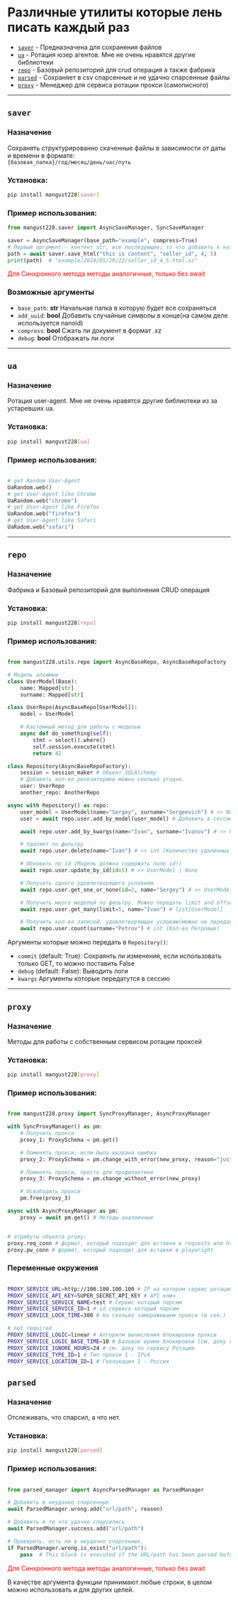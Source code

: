 # Различные утилиты которые лень писать каждый раз 

- [`saver`](#saver) - Предназначена для сохранения файлов
- [`ua`](#ua) - Ротация юзер агентов. Мне не очень нравятся другие библиотеки
- [`repo`](#repo) - Базовый репозиторий для crud операция а также фабрика
- [`parsed`](#parsed) - Сохраняет в csv спарсенные и не удачно спарсенные файлы 
- [`proxy`](#proxy) - Менеджер для сервиса ротации прокси (самописного)
---

## **`saver`** 

### Назначение 
Cохранять структурированно скаченные файлы в зависимости от даты и времени в формате:  
`{базовая_папка}/год/месяц/день/час/путь`

### Установка:
```bash 
pip install mangust228[saver]
```

### Пример использования: 
```python
from mangust228.saver import AsyncSaveManager, SyncSaveManager

saver = AsyncSaveManager(base_path="example", compress=True)
# Первый аргумент - контент str, все последующие: то что добавить к названию
path = await saver.save_html("this is content", "seller_id", 4, 5)
print(path)  # "example/2024/05/29/22/seller_id_4_5.html.xz"
```
<span style="color:red">Для Синхронного метода методы аналогичные, только без await</span>


### Возможные аргументы 
- `base_path`: **str** Начальная папка в которую будет все сохраняться
- `add_uuid`: **bool** Добавить случайные символы в конце(на самом деле используется nanoid)
- `compress`: **bool** Сжать ли документ в формат .xz
- `debug`: **bool** Отображать ли логи 

---

## **`ua`** 

### Назначение 
Ротация user-agent. Мне не очень нравятся другие библиотеки из за устаревших ua.   

### Установка:
```bash 
pip install mangust228[ua]
```

### Пример использования: 
```python

# get Random User-Agent
UaRandom.web()
# get User-Agent like Chrome
UaRandom.web("chrome") 
# get User-Agent like Firefox
UaRandom.web("firefox")
# get User-Agent like Safari
UaRadom.web("safari")
```

--- 

## **`repo`** 

### Назначение 
Фабрика и Базовый репозиторий для выполнения CRUD операция 

### Установка:
```bash 
pip install mangust228[repo]
```

### Пример использования: 
```python

from mangust228.utils.repo import AsyncBaseRepo, AsyncBaseRepoFactory

# Модель алхимии
class UserModel(Base): 
    name: Mapped[str]
    surname: Mapped[str]

class UserRepo(AsyncBaseRepo[UserModel]):
    model = UserModel

    # Кастомный метод для работы с моделью
    async def do_something(self):
        stmt = select().where()
        self.session.execute(stmt)
        return 42

class Repository(AsyncBaseRepoFactory):
    session = session_maker # Объект SQLAlchemy 
    # Добавить кол-во репозиториев можно сколько угодно.
    user: UserRepo  
    another_repo: AnotherRepo 

async with Repository() as repo:
    user_model = UserModel(name="Sergey", surname="Sergeevich") # >> None 
    user = await repo.user.add_by_model(user_model) # Добавить в сессию модель

    await repo.user.add_by_kwargs(name="Ivan", surname="Ivanov") # >> UserModel

    # Удаляет по фильтру
    await repo.user.delete(name="Ivan") # >> int (Количество удаленных строк) 

    # Обновить по id (Модель должна содержать поле id!)
    await repo.user.update_by_id(id=5) # >> UserModel | None

    # Получить одного удовлетворящего условиям
    await repo.user.get_one_or_none(id=2, name="Sergey") # >> UserModel | None

    # Получить много моделей по фильтру. Можно передать limit and offset
    await repo.user.get_many(limit=5, name="Ivan") # list[UserModel]

    # Получить кол-во записей, удовлетворяющих условию(можно не передавать условия)
    await repo.user.count(surname="Petrov") # int (Кол-во Петровых) 


```

Аргументы которые можно передать в `Repository()`:

- `commit` (default: True): Сохраянть ли изменения, если использовать только GET, то можно поставить False  
- `debug` (default: False): Выводить логи
- `kwargs` Аргументы которые передатутся в сессию 

---

## **`proxy`** 

### Назначение 
Методы для работы с собственным сервисом ротации проксей 

### Установка:

```bash 
pip install mangust228[proxy]
```

### Пример использования: 

```python

from mangust228.proxy import SyncProxyManager, AsyncProxyManager

with SyncProxyManager() as pm:
    # Получить прокси
    proxy_1: ProxySchema = pm.get() 

    # Поменять прокси, если была вызвана ошибка 
    proxy_2: ProxySchema = pm.change_with_error(new_proxy, reason="just a test")

    # Поменять прокси, просто для профилактики
    proxy_3: ProxySchema = pm.change_without_error(new_proxy)

    # Освободить прокси 
    pm.free(proxy_3) 

async with AsyncProxyManager as pm: 
    proxy = await pm.get() # Методы аналоичные


# атрибуты объекта proxy: 
proxy.req_conn # формат, который подходит для вставки в requests или httpx
proxy.pw_conn # формат, который подходит для вставки в playwright   
```

### Переменные окружения 

```bash

PROXY_SERVICE_URL=http://100.100.100.100 # IP на котором сервис ротации
PROXY_SERVICE_API_KEY=SUPER_SECRET_API_KEY # API ключ 
PROXY_SERVICE_SERVICE_NAME=test # Сервис который парсим
PROXY_SERVICE_SERVICE_ID=1 # id сервиса который парсим 
PROXY_SERVICE_LOCK_TIME=300 # На сколько замораживаем прокси (в сек.) 

# not required
PROXY_SERVICE_LOGIC=linear # Алгоритм вычисления блокировки прокси
PROXY_SERVICE_LOGIC_BASE_TIME=10 # Базовое время блокировки (см. доку по сервису Ротации)
PROXY_SERVICE_IGNORE_HOURS=24 # см. доку по сервису Ротации
PROXY_SERVICE_TYPE_ID=1 # Тип прокси 1 - IPv4
PROXY_SERVICE_LOCATION_ID=1 # Геолокация 1 - Россия 

```


## **`parsed`** 

### Назначение 
Отслеживать, что спарсил, а что нет. 

### Установка:

```bash 
pip install mangust228[parsed]
```

### Пример использования: 

```python 

from parsed_manager import AsyncParsedManager as ParsedManager

# Добавить в неудачно спарсенные
await ParsedManager.wrong.add("url/path", reason) 

# Добавить в те что удачно спарсились 
await ParsedManager.success.add("url/path")  

# Проверить, есть ли в неудачно спарсенных, 
if ParsedManager.wrong.is_exist("url/path"):
    pass  # This block is executed if the URL/path has been parsed before.

``` 

<span style="color:red">Для Синхронного метода методы аналогичные, только без await</span>

В качестве аргумента функции принимают любые строки, в целом можно использовать и для других целей.

